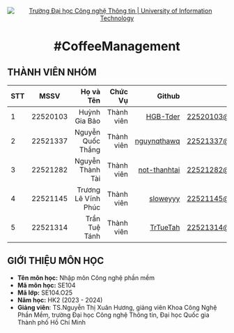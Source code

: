 <!-- Banner -->
<p align="center">
  <a href="https://www.uit.edu.vn/" title="Trường Đại học Công nghệ Thông tin" style="border: none;">
    <img src="https://i.imgur.com/WmMnSRt.png" alt="Trường Đại học Công nghệ Thông tin | University of Information Technology">
  </a>
</p>

<h1 align="center"><b>#CoffeeManagement</b></h>

## THÀNH VIÊN NHÓM
| STT    | MSSV          | Họ và Tên              |Chức Vụ    | Github                                                  | Email                   |
| ------ |:-------------:| ----------------------:|----------:|--------------------------------------------------------:|-------------------------:
| 1      | 22520103      | Huỳnh Gia Bảo          |Thành viên |[HGB-Tder](https://github.com/HGB-Tder)                  |22520103@gm.uit.edu.vn   |
| 2      | 22521337      | Nguyễn Quốc Thắng      |Thành viên |[nguynqthawq](https://github.com/nguynqthawq)            |22521337@gm.uit.edu.vn   |
| 3      | 22521282      | Nguyễn Thành Tài       |Thành viên |[not-thanhtai](https://github.com/not-thanhtai)          |22521282@gm.uit.edu.vn   |
| 4      | 22521145      | Trương Lê Vĩnh Phúc    |Thành viên |[sloweyyy](https://github.com/sloweyyy)                  |22521145@gm.uit.edu.vn   |
| 5      | 22521314      | Trần Tuệ Tánh          |Thành viên |[TrTueTah](https://github.com/TrTueTah)                  |22521314@gm.uit.edu.vn   |

## GIỚI THIỆU MÔN HỌC
* **Tên môn học:** Nhập môn Công nghệ phần mềm
* **Mã môn học:** SE104
* **Mã lớp:** SE104.O25
* **Năm học:** HK2 (2023 - 2024)
* **Giảng viên**: TS.Nguyễn Thị Xuân Hương, giảng viên Khoa Công Nghệ Phần Mềm, trường Đại học Công nghệ Thông tin, Đại học Quốc gia Thành phố Hồ Chí Minh
